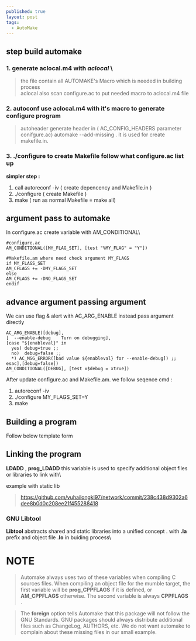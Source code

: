 ```yaml
---
published: true
layout: post
tags:
  - AutoMake
---
```

## step build automake
### 1. generate aclocal.m4  with  **_aclocal_** \
> the file contain all AUTOMAKE's Macro which is needed in building process\
> aclocal also scan configure.ac to put needed macro to aclocal.m4 file

### 2. autoconf use aclocal.m4 with it's macro to generate configure program 
> autoheader generate header in ( AC_CONFIG_HEADERS parameter conifgure.ac)
  automake --add-missing . it is used for create makefile.in.
  

### 3. ./configure to create Makefile follow what configure.ac list up 

**simpler step :**
1. call autoreconf -iv  ( create depencency and Makefile.in )
2. ./configure          ( create Makefile )
3. make                 ( run as normal Makefile = make all)

## argument pass to automake
In configure.ac
create variable with AM_CONDITIONAL\
```
#configure.ac
AM_CONDITIONAL([MY_FLAG_SET], [test "%MY_FLAG" = "Y"])

#Makefile.am where need check argument MY_FLAGS
if MY_FLAGS_SET
AM_CFLAGS += -DMY_FLAGS_SET
else
AM_CFLAGS += -DNO_FLAGS_SET
endif
```
## advance argument passing argument
We can use flag & alert with AC_ARG_ENABLE instead pass argument directly
```
AC_ARG_ENABLE([debug],
[  --enable-debug    Turn on debugging],
[case "${enableval}" in
  yes) debug=true ;;
  no)  debug=false ;;
  *) AC_MSG_ERROR([bad value ${enableval} for --enable-debug]) ;;
esac],[debug=false])
AM_CONDITIONAL([DEBUG], [test x$debug = xtrue])
```
After update configure.ac and Makefile.am. we follow seqence cmd : 
1. autoreconf -iv 
2. ./configure MY_FLAGS_SET=Y
3. make

## Building a program

Follow below template form
## Linking the program

**LDADD** , **prog_LDADD** this variable is used to specify additional object files or libraries to link with\

example with static lib

> https://github.com/vuhailongkl97/network/commit/238c438d9302a6dee8b0d0c208ee21f455288418


### GNU Libtool

**Libtool** abstracts shared and static libraries into a unified concept . with **.la** prefix and object file **.lo** in buiding process\




# NOTE
> Automake always uses two of these variables when compiling C sources files. When compiling an object file for the mumble target, the first variable will be **prog_CPPFLAGS** if it is defined, or **AM_CPPFLAGS** otherwise. The second variable is always **CPPFLAGS** . 

> The **foreign** option tells Automake that this package will not follow the GNU Standards. GNU packages should always distribute additional files such as ChangeLog, AUTHORS, etc. We do not want automake to complain about these missing files in our small example. 






